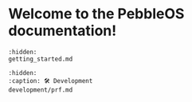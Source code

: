 # Welcome to the PebbleOS documentation!

```{toctree}
:hidden:
getting_started.md
```

```{toctree}
:hidden:
:caption: 🛠️ Development
development/prf.md
```

